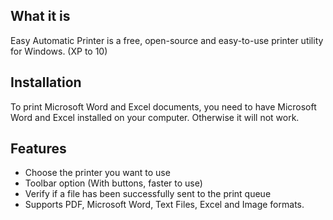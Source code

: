 ﻿## What it is

Easy Automatic Printer is a free, open-source and easy-to-use printer utility for Windows. (XP to 10)

## Installation

To print Microsoft Word and Excel documents, you need to have Microsoft Word and Excel installed on your computer. Otherwise it will not work.

## Features

* Choose the printer you want to use
* Toolbar option (With buttons, faster to use)
* Verify if a file has been successfully sent to the print queue
* Supports PDF, Microsoft Word, Text Files, Excel and Image formats.

